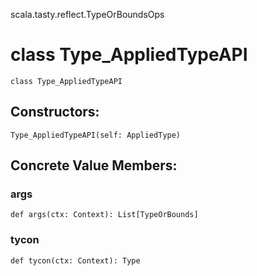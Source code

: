 scala.tasty.reflect.TypeOrBoundsOps
# class Type_AppliedTypeAPI

<pre><code class="language-scala" >class Type_AppliedTypeAPI</pre></code>
## Constructors:
<pre><code class="language-scala" >Type_AppliedTypeAPI(self: AppliedType)</pre></code>

## Concrete Value Members:
### args
<pre><code class="language-scala" >def args(ctx: Context): List[TypeOrBounds]</pre></code>

### tycon
<pre><code class="language-scala" >def tycon(ctx: Context): Type</pre></code>

